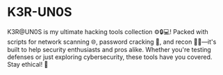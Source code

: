 # K3R-UN0S
K3R@UN0S is my ultimate hacking tools collection ⚙️🔒💻! Packed with scripts for network scanning 🌐, password cracking 🔑, and recon 🕵️‍♂️—it's built to help security enthusiasts and pros alike. Whether you're testing defenses or just exploring cybersecurity, these tools have you covered.   Stay ethical! 🙌
